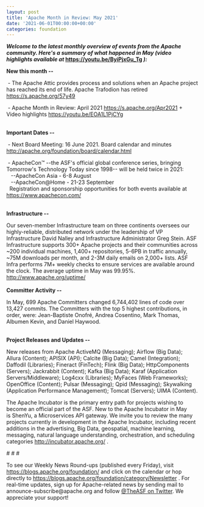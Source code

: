 ```yaml
---
layout: post
title: 'Apache Month in Review: May 2021'
date: '2021-06-01T00:00:00+00:00'
categories: foundation
---
```

<p></p><p></p><p></p><p><i><span style="font-weight: 700;">Welcome to the latest monthly overview of events from the Apache community. Here's a summary of what happened in May (</span></i><b><i>video highlights available at </i><a href="https://youtu.be/ByiPjxGu_Tg" target="_blank">https://youtu.be/ByiPjxGu_Tg</a><i> )</i></b><i><span style="font-weight: 700;">:</span></i></p><span style="font-weight: 700;">New this month --</span><p></p><p>&nbsp;<span class="il">- </span><span class="il">The Apache Attic provides process and solutions when an Apache project has reached its end of life. </span><span class="il">Apache Trafodion has retired </span><span class="il"><a href="https://s.apache.org/57y49">https://s.apache.org/57y49</a></span><br></p><p><span class="il">&nbsp;-</span> Apache Month in Review: April 2021 <a href="https://s.apache.org/Apr2021" target="_blank">https://s.apache.org/Apr2021</a>  + Video highlights <a href="https://youtu.be/EOA1L1PjCYg" target="_blank">https://youtu.be/EOA1L1PjCYg</a><br></p><p><br><span style="font-weight: 700;">Important Dates --</span></p><p>&nbsp;- Next Board Meeting: 16 June 2021. Board calendar and minutes <a href="http://apache.org/foundation/board/calendar.html" target="_blank">http://apache.org/foundation/board/calendar.html</a></p><p>&nbsp;- ApacheCon™ --the ASF's official global conference series, bringing Tomorrow's Technology Today since 1998-- will be held twice in 2021: <br>&nbsp; &nbsp;--ApacheCon Asia - 6-8 August<br>&nbsp; &nbsp;--ApacheCon@Home - 21-23 September<br>&nbsp; Registration and sponsorship opportunities for both events available at <a href="https://www.apachecon.com/" target="_blank">https://www.apachecon.com/</a> <br></p><p><br><span style="font-weight: 700;">Infrastructure --</span></p><div>Our
 seven-member Infrastructure team on three continents oversees our 
highly-reliable, distributed network under the leadership of VP 
Infrastructure David Nalley and Infrastructure Administrator Greg Stein.
 ASF Infrastructure supports 300+ Apache projects and their communities 
across ~200 individual machines, 1,400+ repositories, 5-6PB in traffic 
annually, ~75M downloads per month, and 2-3M daily emails on 2,000+ 
lists. ASF Infra performs 7M+ weekly checks to ensure services are available around the clock. The average uptime in May was 99.95%. <a href="http://www.apache.org/uptime/" target="_blank">http://www.apache.org/uptime/</a><b><br></b></div><div><b><br></b></div><div><b>Committer Activity --</b></div><p>In May, 699 Apache Committers changed 6,744,402 lines of code over 13,427 commits. The Committers with the top 5 highest contributions, in 
order, were: Jean-Baptiste Onofré, Andrea Cosentino, Mark Thomas, Albumen Kevin, and Daniel Haywood. &nbsp; <br><br></p><p><b>Project Releases and Updates --</b></p>New releases from Apache ActiveMQ (Messaging); Airflow (Big Data); Allura (Content); APISIX (API); Calcite (Big Data); Camel (Integration); Daffodil (Libraries); Fineract (FinTech); Flink (Big Data); HttpComponents (Servers); Jackrabbit (Content); Kafka (Big Data); Karaf (Application Servers/Middleware); Log4cxx (Libraries); MyFaces (Web Frameworks); OpenOffice (Content); Pulsar (Messaging); Qpid (Messaging); Skywalking (Application Performance Management); Tomcat (Servers); UIMA (Content).<p></p><p></p><p></p><p></p><p>The
 Apache Incubator is the primary entry path for projects wishing to become an official part of the ASF. New to the Apache Incubator in May is&nbsp;ShenYu, a&nbsp;Microservices API gateway. We invite you to review the many projects currently in development in the Apache Incubator, including recent additions in the advertising, Big Data, geospatial, machine learning, messaging, natural language understanding, orchestration, and scheduling categories&nbsp;<a href="http://incubator.apache.org/" target="_blank" style="background-color: rgb(255, 255, 255);">http://incubator.apache.org/</a> .</p><p><span style="font-size: 11pt; font-family: Arial; color: rgb(0, 0, 0); background-color: transparent; font-style: normal; font-variant: normal; text-decoration: none; vertical-align: baseline; white-space: pre-wrap;"></span></p><p># # #</p><p>To see our Weekly News Round-ups (published every Friday), visit <a href="https://blogs.apache.org/foundation/" target="_blank">https://blogs.apache.org/foundation/</a> and click on the calendar or hop directly to <a href="https://blogs.apache.org/foundation/category/Newsletter" target="_blank">https://blogs.apache.org/foundation/category/Newsletter</a> .
 For real-time updates, sign up for Apache-related news by sending mail 
to announce-subscribe@apache.org and follow <a href="https://twitter.com/theasf" target="_blank">@TheASF on Twitter</a>. We appreciate your support!</p><p></p><p></p><p></p>
